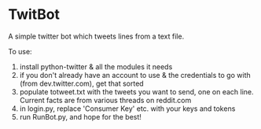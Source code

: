 TwitBot
=======

A simple twitter bot which tweets lines from a text file.

To use:
1. install python-twitter & all the modules it needs
2. if you don't already have an account to use & the credentials to go with (from dev.twitter.com), get that sorted
3. populate totweet.txt with the tweets you want to send, one on each line. Current facts are from various threads on reddit.com
4. in login.py, replace 'Consumer Key' etc. with your keys and tokens
5. run RunBot.py, and hope for the best!



